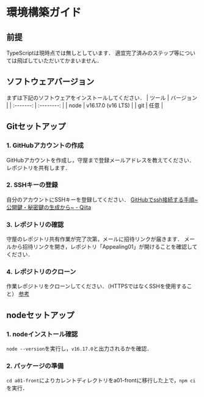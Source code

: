 # 環境構築ガイド

## 前提
TypeScriptは現時点では無しとしています．
適宜完了済みのステップ等については飛ばしていただいてかまいません．

## ソフトウェアバージョン
まずは下記のソフトウェアをインストールしてください．
|   ツール   |  バージョン |
| :-------:  | :--------: |
| node | v16.17.0 (v16 LTS) | 
| git  | 任意 |

## Gitセットアップ
### 1. GitHubアカウントの作成
GitHubアカウントを作成し，守屋まで登録メールアドレスを教えてください．  
レポジトリを共有します．

### 2. SSHキーの登録
自分のアカウントにSSHキーを登録してください．
[GitHubでssh接続する手順~公開鍵・秘密鍵の生成から~ - Qiita](https://qiita.com/shizuma/items/2b2f873a0034839e47ce)

### 3. レポジトリの確認
守屋のレポジトリ共有作業が完了次第，メールに招待リンクが届きます．
メールから招待リンクを開き，レポジトリ「Appealing01」が開けることを確認してください．

### 4. レポジトリのクローン
作業レポジトリをクローンしてください．（HTTPSではなくSSHを使用すること）
[参考](https://docs.github.com/ja/repositories/creating-and-managing-repositories/cloning-a-repository#cloning-a-repository)



## nodeセットアップ
### 1. nodeインストール確認
`node --version`を実行し，`v16.17.0`と出力されるかを確認．

### 2. パッケージの準備
`cd a01-front`によりカレントディレクトリをa01-frontに移行した上で，`npm ci`を実行．

